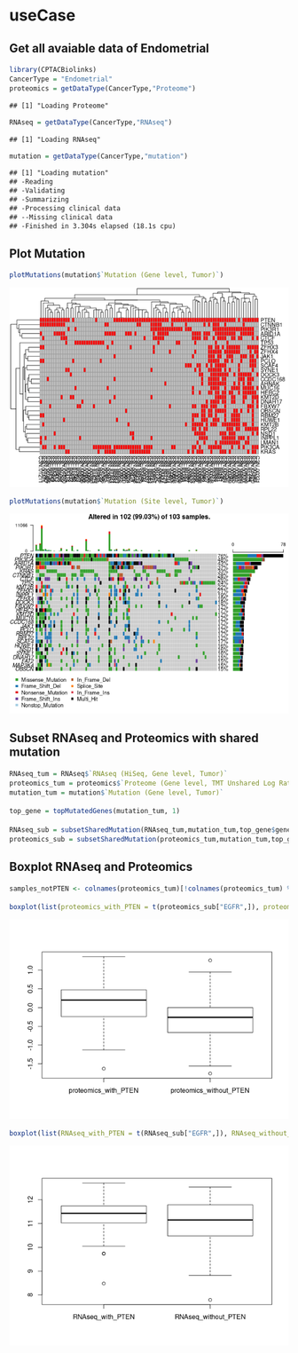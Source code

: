 useCase
================

## Get all avaiable data of Endometrial

``` r
library(CPTACBiolinks)
CancerType = "Endometrial"
proteomics = getDataType(CancerType,"Proteome")
```

    ## [1] "Loading Proteome"

``` r
RNAseq = getDataType(CancerType,"RNAseq")
```

    ## [1] "Loading RNAseq"

``` r
mutation = getDataType(CancerType,"mutation")
```

    ## [1] "Loading mutation"
    ## -Reading
    ## -Validating
    ## -Summarizing
    ## -Processing clinical data
    ## --Missing clinical data
    ## -Finished in 3.304s elapsed (18.1s cpu)

## Plot Mutation

``` r
plotMutations(mutation$`Mutation (Gene level, Tumor)`)
```

![](useCase_files/figure-gfm/plot-1.png)<!-- -->

``` r
plotMutations(mutation$`Mutation (Site level, Tumor)`)
```

![](useCase_files/figure-gfm/plot-2.png)<!-- -->

## Subset RNAseq and Proteomics with shared mutation

``` r
RNAseq_tum = RNAseq$`RNAseq (HiSeq, Gene level, Tumor)`
proteomics_tum = proteomics$`Proteome (Gene level, TMT Unshared Log Ratio, Tumor)`
mutation_tum = mutation$`Mutation (Gene level, Tumor)`

top_gene = topMutatedGenes(mutation_tum, 1)

RNAseq_sub = subsetSharedMutation(RNAseq_tum,mutation_tum,top_gene$geneID)
proteomics_sub = subsetSharedMutation(proteomics_tum,mutation_tum,top_gene$geneID)
```

## Boxplot RNAseq and Proteomics

``` r
samples_notPTEN <- colnames(proteomics_tum)[!colnames(proteomics_tum) %in% colnames(proteomics_sub)]

boxplot(list(proteomics_with_PTEN = t(proteomics_sub["EGFR",]), proteomics_without_PTEN = t(proteomics_tum["EGFR",samples_notPTEN])))
```

![](useCase_files/figure-gfm/boxplot-1.png)<!-- -->

``` r
boxplot(list(RNAseq_with_PTEN = t(RNAseq_sub["EGFR",]), RNAseq_without_PTEN = t(RNAseq_tum["EGFR",samples_notPTEN])))
```

![](useCase_files/figure-gfm/boxplot-2.png)<!-- -->
